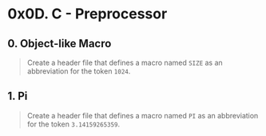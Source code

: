 # 0x0D. C - Preprocessor

## 0. Object-like Macro
> Create a header file that defines a macro named `SIZE` as an abbreviation for the token `1024`.

## 1. Pi
> Create a header file that defines a macro named `PI` as an abbreviation for the token `3.14159265359`.
